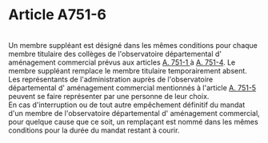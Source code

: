 # Article A751-6

<p><br/>Un membre suppléant est désigné dans les mêmes conditions pour chaque membre titulaire des collèges de l'observatoire départemental d' aménagement commercial prévus aux articles <a href='/affichCodeArticle.do?cidTexte=LEGITEXT000005634379&idArticle=LEGIARTI000028335254&dateTexte=&categorieLien=id' title='Code de commerce - art. A751-1 (Ab)'>A. 751-1 </a>à <a href='/affichCodeArticle.do?cidTexte=LEGITEXT000005634379&idArticle=LEGIARTI000020164054&dateTexte=&categorieLien=id' title='Code de commerce - art. A751-4 (Ab)'>A. 751-4</a>. Le membre suppléant remplace le membre titulaire temporairement absent. <br/>Les représentants de l'administration auprès de l'observatoire départemental d' aménagement commercial mentionnés à l'article <a href='/affichCodeArticle.do?cidTexte=LEGITEXT000005634379&idArticle=LEGIARTI000021331643&dateTexte=&categorieLien=id' title='Code de commerce - art. A751-5 (Ab)'>A. 751-5</a> peuvent se faire représenter par une personne de leur choix. <br/>En cas d'interruption ou de tout autre empêchement définitif du mandat d'un membre de l'observatoire départemental d' aménagement commercial, pour quelque cause que ce soit, un remplaçant est nommé dans les mêmes conditions pour la durée du mandat restant à courir.</p>